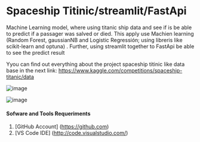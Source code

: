 # Spaceship Titinic/streamlit/FastApi
Machine Learning model, where using titanic ship data and see if  is be able to predict if a passager was salved or died. This apply use Machien learning (Random Forest, gaussianNB and Logistic Regressión; using libreris like scikit-learn and optuna) . Further, using streamlit together to FastApi be able to see the predict result

Yyou can find out everything about the project spaceship titinic like data base in the next link: https://www.kaggle.com/competitions/spaceship-titanic/data

![image](https://github.com/wlopezm-unal/Titanic_ship-streamlit/assets/68913739/0ed4e102-41a7-4f6d-a716-eedde52900fa)

![image](https://github.com/wlopezm-unal/Titanic_ship-streamlit/assets/68913739/8f3753d6-8267-4e1a-9f87-8b0ff5108eed)


#### Sofware and Tools Requeriments
1. [GitHub Account] (https://github.com)
2. [VS Code IDE] (http://code.visualstudio.com/)
